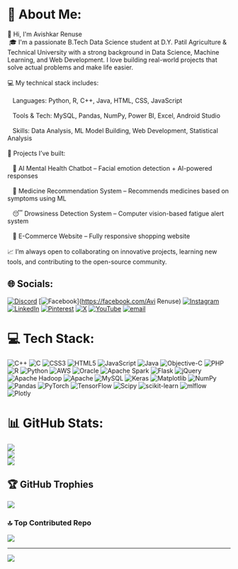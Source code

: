 # 💫 About Me:
👋 Hi, I'm Avishkar Renuse<br>&nbsp;🎓 I'm a passionate B.Tech Data Science student at D.Y. Patil Agriculture & Technical University with a strong background in Data Science, Machine Learning, and Web Development. I love building real-world projects that solve actual problems and make life easier.<br>
<br> 💻 My technical stack includes:<br><br>&nbsp;&nbsp;&nbsp;Languages: Python, R, C++, Java, HTML, CSS, JavaScript<br><br> &nbsp;&nbsp;&nbsp;Tools & Tech: MySQL, Pandas, NumPy, Power BI, Excel, Android Studio<br><br>&nbsp;&nbsp;&nbsp;Skills: Data Analysis, ML Model Building, Web Development, Statistical Analysis<br><br>🚀 Projects I’ve built:<br><br> &nbsp;&nbsp;&nbsp;🤖 AI Mental Health Chatbot – Facial emotion detection + AI-powered responses<br><br>&nbsp;&nbsp;&nbsp;💊 Medicine Recommendation System – Recommends medicines based on symptoms using ML<br><br>   &nbsp;&nbsp;&nbsp;😴 Drowsiness Detection System – Computer vision-based fatigue alert system<br><br>&nbsp;&nbsp;&nbsp;🛒 E-Commerce Website – Fully responsive shopping website<br><br>📈 I’m always open to collaborating on innovative projects, learning new tools, and contributing to the open-source community.<br>

## 🌐 Socials:
[![Discord](https://img.shields.io/badge/Discord-%237289DA.svg?logo=discord&logoColor=white)](https://discord.gg/avirenuse) [![Facebook](https://img.shields.io/badge/Facebook-%231877F2.svg?logo=Facebook&logoColor=white)](https://facebook.com/Avi Renuse) [![Instagram](https://img.shields.io/badge/Instagram-%23E4405F.svg?logo=Instagram&logoColor=white)](https://instagram.com/avi_renuse_) [![LinkedIn](https://img.shields.io/badge/LinkedIn-%230077B5.svg?logo=linkedin&logoColor=white)](https://linkedin.com/in/avi-renuse) [![Pinterest](https://img.shields.io/badge/Pinterest-%23E60023.svg?logo=Pinterest&logoColor=white)](https://pinterest.com/avirenuse) [![X](https://img.shields.io/badge/X-black.svg?logo=X&logoColor=white)](https://x.com/AviRenuse) [![YouTube](https://img.shields.io/badge/YouTube-%23FF0000.svg?logo=YouTube&logoColor=white)](https://youtube.com/@@avi_renuse) [![email](https://img.shields.io/badge/Email-D14836?logo=gmail&logoColor=white)](mailto:avishkarrenuse06@gmail.com) 

# 💻 Tech Stack:
![C++](https://img.shields.io/badge/c++-%2300599C.svg?style=for-the-badge&logo=c%2B%2B&logoColor=white) ![C](https://img.shields.io/badge/c-%2300599C.svg?style=for-the-badge&logo=c&logoColor=white) ![CSS3](https://img.shields.io/badge/css3-%231572B6.svg?style=for-the-badge&logo=css3&logoColor=white) ![HTML5](https://img.shields.io/badge/html5-%23E34F26.svg?style=for-the-badge&logo=html5&logoColor=white) ![JavaScript](https://img.shields.io/badge/javascript-%23323330.svg?style=for-the-badge&logo=javascript&logoColor=%23F7DF1E) ![Java](https://img.shields.io/badge/java-%23ED8B00.svg?style=for-the-badge&logo=openjdk&logoColor=white) ![Objective-C](https://img.shields.io/badge/OBJECTIVE--C-%233A95E3.svg?style=for-the-badge&logo=apple&logoColor=white) ![PHP](https://img.shields.io/badge/php-%23777BB4.svg?style=for-the-badge&logo=php&logoColor=white) ![R](https://img.shields.io/badge/r-%23276DC3.svg?style=for-the-badge&logo=r&logoColor=white) ![Python](https://img.shields.io/badge/python-3670A0?style=for-the-badge&logo=python&logoColor=ffdd54) ![AWS](https://img.shields.io/badge/AWS-%23FF9900.svg?style=for-the-badge&logo=amazon-aws&logoColor=white) ![Oracle](https://img.shields.io/badge/Oracle-F80000?style=for-the-badge&logo=oracle&logoColor=white) ![Apache Spark](https://img.shields.io/badge/Apache%20Spark-FDEE21?style=for-the-badge&logo=apachespark&logoColor=black) ![Flask](https://img.shields.io/badge/flask-%23000.svg?style=for-the-badge&logo=flask&logoColor=white) ![jQuery](https://img.shields.io/badge/jquery-%230769AD.svg?style=for-the-badge&logo=jquery&logoColor=white) ![Apache Hadoop](https://img.shields.io/badge/Apache%20Hadoop-66CCFF?style=for-the-badge&logo=apachehadoop&logoColor=black) ![Apache](https://img.shields.io/badge/apache-%23D42029.svg?style=for-the-badge&logo=apache&logoColor=white) ![MySQL](https://img.shields.io/badge/mysql-4479A1.svg?style=for-the-badge&logo=mysql&logoColor=white) ![Keras](https://img.shields.io/badge/Keras-%23D00000.svg?style=for-the-badge&logo=Keras&logoColor=white) ![Matplotlib](https://img.shields.io/badge/Matplotlib-%23ffffff.svg?style=for-the-badge&logo=Matplotlib&logoColor=black) ![NumPy](https://img.shields.io/badge/numpy-%23013243.svg?style=for-the-badge&logo=numpy&logoColor=white) ![Pandas](https://img.shields.io/badge/pandas-%23150458.svg?style=for-the-badge&logo=pandas&logoColor=white) ![PyTorch](https://img.shields.io/badge/PyTorch-%23EE4C2C.svg?style=for-the-badge&logo=PyTorch&logoColor=white) ![TensorFlow](https://img.shields.io/badge/TensorFlow-%23FF6F00.svg?style=for-the-badge&logo=TensorFlow&logoColor=white) ![Scipy](https://img.shields.io/badge/SciPy-%230C55A5.svg?style=for-the-badge&logo=scipy&logoColor=%white) ![scikit-learn](https://img.shields.io/badge/scikit--learn-%23F7931E.svg?style=for-the-badge&logo=scikit-learn&logoColor=white) ![mlflow](https://img.shields.io/badge/mlflow-%23d9ead3.svg?style=for-the-badge&logo=numpy&logoColor=blue) ![Plotly](https://img.shields.io/badge/Plotly-%233F4F75.svg?style=for-the-badge&logo=plotly&logoColor=white)
# 📊 GitHub Stats:
![](https://github-readme-stats.vercel.app/api?username=Avirenuse&theme=dark&hide_border=false&include_all_commits=false&count_private=false)<br/>
![](https://nirzak-streak-stats.vercel.app/?user=Avirenuse&theme=dark&hide_border=false)<br/>
![](https://github-readme-stats.vercel.app/api/top-langs/?username=Avirenuse&theme=dark&hide_border=false&include_all_commits=false&count_private=false&layout=compact)

## 🏆 GitHub Trophies
![](https://github-profile-trophy.vercel.app/?username=Avirenuse&theme=radical&no-frame=false&no-bg=false&margin-w=4)

### 🔝 Top Contributed Repo
![](https://github-contributor-stats.vercel.app/api?username=Avirenuse&limit=5&theme=dark&combine_all_yearly_contributions=true)

---
[![](https://visitcount.itsvg.in/api?id=Avirenuse&icon=0&color=0)](https://visitcount.itsvg.in)

<!-- Proudly created with GPRM ( https://gprm.itsvg.in ) -->
